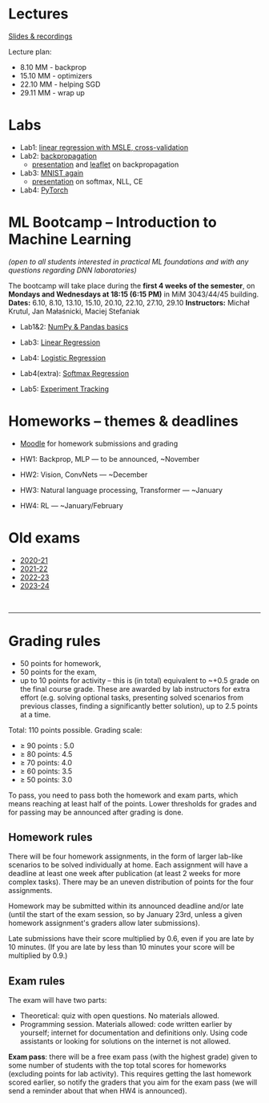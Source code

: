 # Lectures

[Slides & recordings](https://drive.google.com/drive/folders/10w99lp-8kn8r7G58kPuz2t_Ip6KXAMrc)

Lecture plan:
* 8.10 MM - backprop
* 15.10 MM - optimizers
* 22.10 MM - helping SGD
* 29.11 MM - wrap up


# Labs

* Lab1: [linear regression with MSLE, cross-validation](https://colab.research.google.com/github/mim-ml-teaching/public-dnn-2025-26/blob/master/docs/DNN-Lab-1-MSLE-student-version.ipynb)
* Lab2: [backpropagation](https://colab.research.google.com/github/mim-ml-teaching/public-dnn-2025-26/blob/master/docs/DNN-Lab-2-backprop-student-version.ipynb)
    * [presentation](https://raw.githubusercontent.com/mim-ml-teaching/public-dnn-2025-26/refs/heads/main/docs/backprop-pres.pdf) and [leaflet](https://raw.githubusercontent.com/mim-ml-teaching/public-dnn-2025-26/refs/heads/main/docs/backprop-leaflet.pdf) on backpropagation
* Lab3: [MNIST again](https://colab.research.google.com/github/mim-ml-teaching/public-dnn-2025-26/blob/master/docs/DNN-Lab-3-mnist-again-student.ipynb)
  * [presentation](https://raw.githubusercontent.com/mim-ml-teaching/public-dnn-2025-26/refs/heads/main/docs/softmax-and-cross-entropy.pdf) on softmax, NLL, CE
* Lab4: [PyTorch](https://colab.research.google.com/github/mim-ml-teaching/public-dnn-2025-26/blob/master/docs/DNN-Lab-4-MNIST-in-Pytorch-student-version.ipynb)

# ML Bootcamp – Introduction to Machine Learning
*(open to all students interested in practical ML foundations and with any questions regarding DNN laboratories)*

The bootcamp will take place during the **first 4 weeks of the semester**, on **Mondays and Wednesdays at 18:15 (6:15 PM)** in MiM 3043/44/45 building.
**Dates:** 6.10, 8.10, 13.10, 15.10, 20.10, 22.10, 27.10, 29.10
**Instructors:** Michał Krutul, Jan Małaśnicki, Maciej Stefaniak

* Lab1&2: [NumPy & Pandas basics](https://colab.research.google.com/github/mim-ml-teaching/public-dnn-2025-26/blob/main/docs/Lab_1%262_Numpy_Pandas_student_version.ipynb)

* Lab3: [Linear Regression](https://colab.research.google.com/github/mim-ml-teaching/public-dnn-2025-26/blob/main/docs/Lab_3_linear_regression_student_version.ipynb)

* Lab4: [Logistic Regression](https://colab.research.google.com/github/mim-ml-teaching/public-dnn-2025-26/blob/main/docs/Lab_4_logistic_regression_student_version.ipynb)

* Lab4(extra): [Softmax Regression](https://colab.research.google.com/github/mim-ml-teaching/public-dnn-2025-26/blob/main/docs/Lab_4_softmax_regression_student_version.ipynb)

* Lab5: [Experiment Tracking](https://colab.research.google.com/github/mim-ml-teaching/public-dnn-2025-26/blob/main/docs/Lab_5_experiment_tracking_student_version.ipynb)


# Homeworks – themes & deadlines

* [Moodle](https://moodle.mimuw.edu.pl/course/view.php?id=2554) for homework submissions and grading

* HW1: Backprop, MLP — to be announced, ~November
* HW2: Vision, ConvNets — ~December
* HW3: Natural language processing, Transformer — ~January
* HW4: RL — ~January/February


# Old exams

* [2020-21](https://github.com/mim-ml-teaching/public-dnn-2025-26/tree/main/docs/exam-2020-21)
* [2021-22](https://github.com/mim-ml-teaching/public-dnn-2025-26/tree/main/docs/exam-2021-22)
* [2022-23](https://github.com/mim-ml-teaching/public-dnn-2025-26/tree/main/docs/exam-2022-23)
* [2023-24](https://github.com/mim-ml-teaching/public-dnn-2025-26/tree/main/docs/exam-2023-24)


<br>
<hr>

# Grading rules

* 50 points for homework,
* 50 points for the exam,
* up to 10 points for activity – this is (in total) equivalent to ~+0.5 grade on the final course grade. These are awarded by lab instructors for extra effort (e.g. solving optional tasks, presenting solved scenarios from previous classes, finding a significantly better solution), up to 2.5 points at a time.

Total: 110 points possible. Grading scale:
* ≥ 90 points : 5.0
* ≥ 80 points: 4.5
* ≥ 70 points: 4.0
* ≥ 60 points: 3.5
* ≥ 50 points: 3.0

To pass, you need to pass both the homework and exam parts, which means reaching at least half of the points.
Lower thresholds for grades and for passing may be announced after grading is done.

## Homework rules
There will be four homework assignments, in the form of larger lab-like scenarios to be solved individually at home.
Each assignment will have a deadline at least one week after publication (at least 2 weeks for more complex tasks).
There may be an uneven distribution of points for the four assignments.

Homework may be submitted within its announced deadline and/or late (until the start of the exam session, so by January 23rd, unless a given homework assignment's graders allow later submissions).

Late submissions have their score multiplied by 0.6, even if you are late by 10 minutes.
(If you are late by less than 10 minutes your score will be multiplied by 0.9.)

## Exam rules
The exam will have two parts:
* Theoretical: quiz with open questions. No materials allowed.
* Programming session. Materials allowed: code written earlier by yourself; internet for documentation and definitions only. Using code assistants or looking for solutions on the internet is not allowed.

**Exam pass**: there will be a free exam pass (with the highest grade) given to some number of students with the top total scores for homeworks (excluding points for lab activity).
This requires getting the last homework scored earlier, so notify the graders that you aim for the exam pass (we will send a reminder about that when HW4 is announced).


